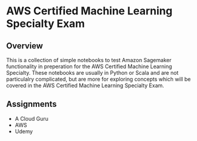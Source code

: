 # AWS Certified Machine Learning Specialty Exam 
## Overview
This is a collection of simple notebooks to test Amazon Sagemaker functionality in preperation for the AWS Certified Machine Learning Specialty. These notebooks are usually in Python or Scala and are not particulalry complicated, but are more for exploring concepts which will be covered in the AWS Certified Machine Learning Specialty Exam.  
## Assignments
- A Cloud Guru
- AWS
- Udemy 